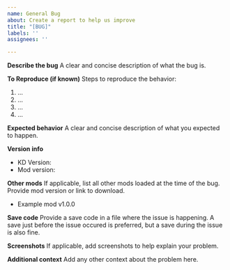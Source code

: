 ```yaml
---
name: General Bug
about: Create a report to help us improve
title: "[BUG]"
labels: ''
assignees: ''

---
```


**Describe the bug**
A clear and concise description of what the bug is.

**To Reproduce (if known)**
Steps to reproduce the behavior:
1. ...
2. ...
3. ...
4. ...

**Expected behavior**
A clear and concise description of what you expected to happen.

**Version info**
- KD Version: 
- Mod version: 

**Other mods**
If applicable, list all other mods loaded at the time of the bug. Provide mod version or link to download.
- Example mod v1.0.0

**Save code**
Provide a save code in a file where the issue is happening. A save just before the issue occured is preferred, but a save during the issue is also fine. 

**Screenshots**
If applicable, add screenshots to help explain your problem.

**Additional context**
Add any other context about the problem here.
